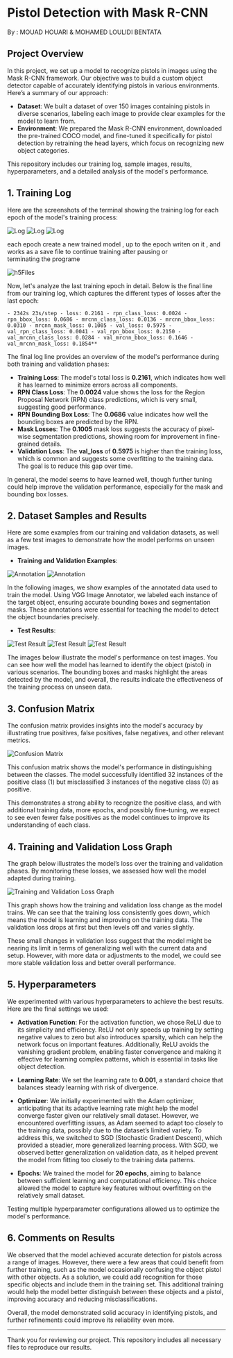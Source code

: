 
# Pistol Detection with Mask R-CNN

By : MOUAD HOUARI & MOHAMED LOULIDI BENTATA

## Project Overview

In this project, we set up a model to recognize pistols in images using the Mask R-CNN framework. Our objective was to build a custom object detector capable of accurately identifying pistols in various environments. Here’s a summary of our approach:

- **Dataset**: We built a dataset of over 150 images containing pistols in diverse scenarios, labeling each image to provide clear examples for the model to learn from.
- **Environment**: We prepared the Mask R-CNN environment, downloaded the pre-trained COCO model, and fine-tuned it specifically for pistol detection by retraining the head layers, which focus on recognizing new object categories.

This repository includes our training log, sample images, results, hyperparameters, and a detailed analysis of the model's performance.

## 1. Training Log
Here are the screenshots of the terminal showing the training log for each epoch of the model's training process:

![Log](./Mask_RCNN/images/Screenshot_Log_1.png) ![Log](./Mask_RCNN/images/Screenshot_Log_2.png) ![Log](./Mask_RCNN/images/Screenshot_Log_3.png)

each epoch create a new trained model , up to the epoch writen on it , and works as a save file to continue training after pausing or terminating the programe

![h5Files](./Mask_RCNN/images/h5Files.jpg)


Now, let's analyze the last training epoch in detail. Below is the final line from our training log, which captures the different types of losses after the last epoch:
```
- 2342s 23s/step - loss: 0.2161 - rpn_class_loss: 0.0024 - rpn_bbox_loss: 0.0686 - mrcnn_class_loss: 0.0136 - mrcnn_bbox_loss: 0.0310 - mrcnn_mask_loss: 0.1005 - val_loss: 0.5975 - val_rpn_class_loss: 0.0041 - val_rpn_bbox_loss: 0.2150 - val_mrcnn_class_loss: 0.0284 - val_mrcnn_bbox_loss: 0.1646 - val_mrcnn_mask_loss: 0.1854**
```

The final log line provides an overview of the model's performance during both training and validation phases:

- **Training Loss**: The model's total loss is **0.2161**, which indicates how well it has learned to minimize errors across all components.
- **RPN Class Loss**: The **0.0024** value shows the loss for the Region Proposal Network (RPN) class predictions, which is very small, suggesting good performance.
- **RPN Bounding Box Loss**: The **0.0686** value indicates how well the bounding boxes are predicted by the RPN.
- **Mask Losses**: The **0.1005** mask loss suggests the accuracy of pixel-wise segmentation predictions, showing room for improvement in fine-grained details.
- **Validation Loss**: The **val_loss** of **0.5975** is higher than the training loss, which is common and suggests some overfitting to the training data. The goal is to reduce this gap over time.

In general, the model seems to have learned well, though further tuning could help improve the validation performance, especially for the mask and bounding box losses.

## 2. Dataset Samples and Results

Here are some examples from our training and validation datasets, as well as a few test images to demonstrate how the model performs on unseen images.

- **Training and Validation Examples**: 

![Annotation](./Mask_RCNN/images/annotation1.png) ![Annotation](./Mask_RCNN/images/annotation2.png)

In the following images, we show examples of the annotated data used to train the model. Using VGG Image Annotator, we labeled each instance of the target object, ensuring accurate bounding boxes and segmentation masks. These annotations were essential for teaching the model to detect the object boundaries precisely.

- **Test Results**: 

![Test Result](./Mask_RCNN/images/Test1.jpg) ![Test Result](./Mask_RCNN/images/Test2.jpg) ![Test Result](./Mask_RCNN/images/Test3.jpg)

The images below illustrate the model's performance on test images. You can see how well the model has learned to identify the object (pistol) in various scenarios. The bounding boxes and masks highlight the areas detected by the model, and overall, the results indicate the effectiveness of the training process on unseen data.

## 3. Confusion Matrix

The confusion matrix provides insights into the model's accuracy by illustrating true positives, false positives, false negatives, and other relevant metrics.

![Confusion Matrix](./Mask_RCNN/images/confusion_matrix.jpg)

This confusion matrix shows the model's performance in distinguishing between the classes. The model successfully identified 32 instances of the positive class (1) but misclassified 3 instances of the negative class (0) as positive. 

This demonstrates a strong ability to recognize the positive class, and with additional training data, more epochs, and possibly fine-tuning, we expect to see even fewer false positives as the model continues to improve its understanding of each class.


## 4. Training and Validation Loss Graph

The graph below illustrates the model’s loss over the training and validation phases. By monitoring these losses, we assessed how well the model adapted during training.

![Training and Validation Loss Graph](./Mask_RCNN/images/Training_and_Validation_Loss_Graph.jpg)


This graph shows how the training and validation loss change as the model trains. We can see that the training loss consistently goes down, which means the model is learning and improving on the training data. The validation loss drops at first but then levels off and varies slightly. 

These small changes in validation loss suggest that the model might be nearing its limit in terms of generalizing well with the current data and setup. However, with more data or adjustments to the model, we could see more stable validation loss and better overall performance.

## 5. Hyperparameters

We experimented with various hyperparameters to achieve the best results. Here are the final settings we used:

- **Activation Function**: For the activation function, we chose ReLU due to its simplicity and efficiency. ReLU not only speeds up training by setting negative values to zero but also introduces sparsity, which can help the network focus on important features. Additionally, ReLU avoids the vanishing gradient problem, enabling faster convergence and making it effective for learning complex patterns, which is essential in tasks like object detection.

- **Learning Rate**: We set the learning rate to **0.001**, a standard choice that balances steady learning with risk of divergence. 
- **Optimizer**: We initially experimented with the Adam optimizer, anticipating that its adaptive learning rate might help the model converge faster given our relatively small dataset. However, we encountered overfitting issues, as Adam seemed to adapt too closely to the training data, possibly due to the dataset’s limited variety. To address this, we switched to SGD (Stochastic Gradient Descent), which provided a steadier, more generalized learning process. With SGD, we observed better generalization on validation data, as it helped prevent the model from fitting too closely to the training data patterns.

- **Epochs**:  We trained the model for **20 epochs**, aiming to balance between sufficient learning and computational efficiency. This choice allowed the model to capture key features without overfitting on the relatively small dataset.


Testing multiple hyperparameter configurations allowed us to optimize the model's performance.

## 6. Comments on Results

We observed that the model achieved accurate detection for pistols across a range of images. However, there were a few areas that could benefit from further training, such as the model occasionally confusing the object pistol with other objects. As a solution, we could add recognition for those specific objects and include them in the training set. This additional training would help the model better distinguish between these objects and a pistol, improving accuracy and reducing misclassifications.

Overall, the model demonstrated solid accuracy in identifying pistols, and further refinements could improve its reliability even more.

---

Thank you for reviewing our project. This repository includes all necessary files to reproduce our results.




